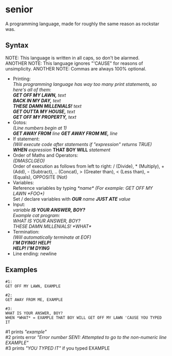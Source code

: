 # senior
A programming language, made for roughly the same reason as rockstar was.


## Syntax
NOTE: This language is written in all caps, so don't be alarmed.                       
ANOTHER NOTE: This language ignores "'CAUSE" for reasons of unsimplicity.
ANOTHER NOTE: Commas are always 100% optional.
* Printing:                                  
	_This programming language has way too many print statements, so here's all of them:_                
	___GET OFF MY LAWN,___ _text_                                           
	___BACK IN MY DAY,___ _text_                                              
	___THESE DAMN MILLENIALS!___ _text_                                          
	___GET OUTTA MY HOUSE,___ _text_                                                 
	___GET OFF MY PROPERTY,___ _text_                                           
* Gotos:                                                   
	_(Line numbers begin at 1)_                                               
	___GET AWAY FROM___ _line_
	___GET AWAY FROM ME,___ _line_
* If statement:                                   
	_(Will execute code after statements if "expression" returns TRUE)_                                 
	___WHEN___ _expression_ __THAT BOY WILL__ _statement_                
* Order of Maths and Operators:                               
	_(DMASCLGEO)_                      
	Order of execution as follows from left to right: / (Divide), \* (Multiply), + (Add), - (Subtract), .. (Concat), > (Greater than), < (Less than), = (Equals), OPPOSITE (Not)                                 
* Variables:                    
	Reference variables by typing _\*name\* (For example: GET OFF MY LAWN \*FOO\*)_                            
	Set / declare variables with ___OUR___ _name_ ___JUST ATE___ _value_                          
* Input:                             
	_variable_ ___IS YOUR ANSWER, BOY?___                              
	_Example cat program:_                                            
	_WHAT IS YOUR ANSWER, BOY?_                                            
	_THESE DAMN MILLENIALS! \*WHAT\*_                           
* Termination:                                 
	_(Will automatically terminate at EOF)_                                       
	___I'M DYING! HELP!___                           
	___HELP! I'M DYING___
* Line ending: newline                       
## Examples
	#1:
	GET OFF MY LAWN, EXAMPLE
	
	#2:
	GET AWAY FROM ME, EXAMPLE
	
	#3:
	WHAT IS YOUR ANSWER, BOY?
	WHEN *WHAT* = EXAMPLE THAT BOY WILL GET OFF MY LAWN 'CAUSE YOU TYPED IT
#1 prints _"example"_                                  
#2 prints error _"Error number SEN1: Attempted to go to the non-numeric line EXAMPLE"_                              
#3 prints _"YOU TYPED IT"_ if you typed EXAMPLE
